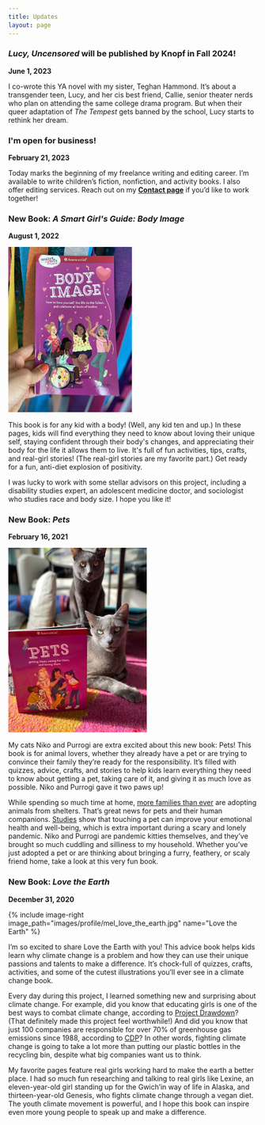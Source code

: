 ```yaml
---
title: Updates
layout: page
---
```


### _Lucy, Uncensored_ will be published by Knopf in Fall 2024!

**June 1, 2023**

I co-wrote this YA novel with my sister, Teghan Hammond. It’s about a transgender teen, Lucy, and her cis best friend, Callie, senior theater nerds who plan on attending the same college drama program. But when their queer adaptation of _The Tempest_ gets banned by the school, Lucy starts to rethink her dream. 

### I'm open for business!

**February 21, 2023**

Today marks the beginning of my freelance writing and editing career. I’m available to write children’s fiction, nonfiction, and activity books. I also offer editing services. Reach out on my **[Contact page](https://www.melhammondbooks.com/contact)** if you’d like to work together!

### New Book: _A Smart Girl's Guide: Body Image_

**August 1, 2022**

<img src="images/profile/body_image.jpg" alt="Body image" class="image-right " style="width: 250px;">


This book is for any kid with a body! (Well, any kid ten and up.) In these pages, kids will find everything they need to know about loving their unique self, staying confident through their body's changes, and appreciating their body for the life it allows them to live. It's full of fun activities, tips, crafts, and real-girl stories! (The real-girl stories are my favorite part.) Get ready for a fun, anti-diet explosion of positivity. 

I was lucky to work with some stellar advisors on this project, including a disability studies expert, an adolescent medicine doctor, and sociologist who studies race and body size. I hope you like it!

### New Book: _Pets_

**February 16, 2021**

<img src="images/profile/niko_rogi_pets.png" alt="Pets" class="image-left " style="width:280px;">

My cats Niko and Purrogi are extra excited about this new book: Pets! This book is for animal lovers, whether they already have a pet or are trying to convince their family they’re ready for the responsibility. It’s filled with quizzes, advice, crafts, and stories to help kids learn everything they need to know about getting a pet, taking care of it, and giving it as much love as possible. Niko and Purrogi gave it two paws up!

While spending so much time at home, [more families than ever](https://www.usatoday.com/story/money/2020/09/02/dog-adoption-covid-19-creates-a-thriving-business-for-dogs/5680569002/) are adopting animals from shelters. That’s great news for pets and their human companions. [Studies](https://www.npr.org/2020/11/11/933754536/pet-adoptions-bring-some-joy-during-coronavirus-pandemic) show that touching a pet can improve your emotional health and well-being, which is extra important during a scary and lonely pandemic. Niko and Purrogi are pandemic kitties themselves, and they’ve brought so much cuddling and silliness to my household. Whether you’ve just adopted a pet or are thinking about bringing a furry, feathery, or scaly friend home, take a look at this very fun book. 


### New Book: _Love the Earth_

**December 31, 2020**

{% include image-right image_path="images/profile/mel_love_the_earth.jpg" name="Love the Earth" %}

I’m so excited to share Love the Earth with you! This advice book helps kids learn why climate change is a problem and how they can use their unique passions and talents to make a difference. It’s chock-full of quizzes, crafts, activities, and some of the cutest illustrations you’ll ever see in a climate change book.

Every day during this project, I learned something new and surprising about climate change. For example, did you know that educating girls is one of the best ways to combat climate change, according to [Project Drawdown](https://drawdown.org/solutions/health-and-education)? (That definitely made this project feel worthwhile!) And did you know that just 100 companies are responsible for over 70% of greenhouse gas emissions since 1988, according to [CDP](https://www.cdp.net/en/articles/media/new-report-shows-just-100-companies-are-source-of-over-70-of-emissions)? In other words, fighting climate change is going to take a lot more than putting our plastic bottles in the recycling bin, despite what big companies want us to think.

My favorite pages feature real girls working hard to make the earth a better place. I had so much fun researching and talking to real girls like Lexine, an eleven-year-old girl standing up for the Gwich’in way of life in Alaska, and thirteen-year-old Genesis, who fights climate change through a vegan diet. The youth climate movement is powerful, and I hope this book can inspire even more young people to speak up and make a difference. 